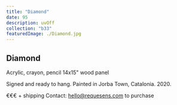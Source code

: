 ```yaml
---
title: "Diamond"
date: 95
description: uvOff
collection: "b33"
featuredImage: ./Diamond.jpg
---
```


## Diamond

Acrylic, crayon, pencil
14x15" wood panel

Signed and ready to hang.
Painted in Jorba Town, Catalonia. 2020.

€€€ + shipping
Contact: hello@requesens.com to purchase